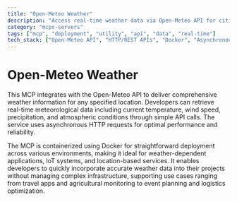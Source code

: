 ```yaml
---
title: "Open-Meteo Weather"
description: "Access real-time weather data via Open-Meteo API for cities worldwide, including temperature, wind speed, and conditions."
category: "mcps-servers"
tags: ["mcp", "deployment", "utility", "api", "data", "real-time"]
tech_stack: ["Open-Meteo API", "HTTP/REST APIs", "Docker", "Asynchronous Programming"]
---
```


# Open-Meteo Weather

This MCP integrates with the Open-Meteo API to deliver comprehensive weather information for any specified location. Developers can retrieve real-time meteorological data including current temperature, wind speed, precipitation, and atmospheric conditions through simple API calls. The service uses asynchronous HTTP requests for optimal performance and reliability.

The MCP is containerized using Docker for straightforward deployment across various environments, making it ideal for weather-dependent applications, IoT systems, and location-based services. It enables developers to quickly incorporate accurate weather data into their projects without managing complex infrastructure, supporting use cases ranging from travel apps and agricultural monitoring to event planning and logistics optimization.
